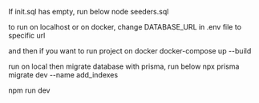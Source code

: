 If init.sql has empty, run below
node seeders.sql

to run on localhost or on docker, change DATABASE_URL in .env file to specific url

and then if you want to run project on docker
docker-compose up --build

run on local then migrate database with prisma, run below
npx prisma migrate dev --name add_indexes

npm run dev